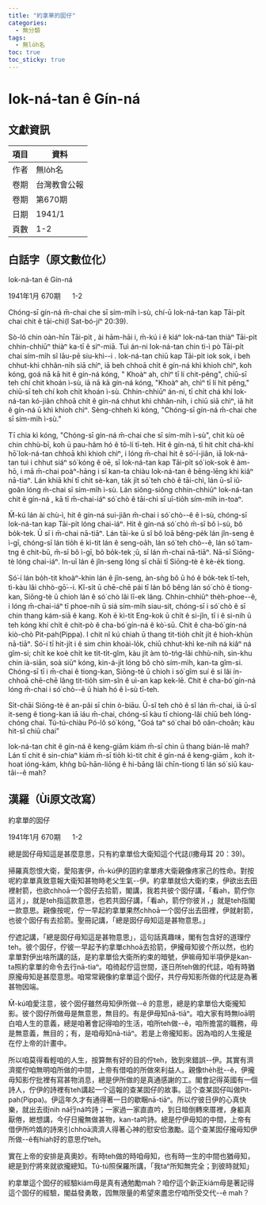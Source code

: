 ```yaml
---
title: "約拿單的囡仔"
categories:
  - 無分類
tags:
  - 無lo̍h名
toc: true
toc_sticky: true
---
```


# Iok-ná-tan ê Gín-ná

## 文獻資訊

| 項目 | 資料 |
|---|---|
| 作者 | 無lo̍h名 |
| 卷期 | 台灣教會公報 |
| 卷期 | 第670期 |
| 日期 | 1941/1 |
| 頁數 | 1-2 |

## 白話字（原文數位化）

Iok-ná-tan ê Gín-ná

1941年1月 670期      1-2

Chóng-sī gín-ná m̄-chai che sī sím-mi̍h ì-sù, chí-ū Iok-ná-tan kap Tāi-pi̍t chai chit ê tāi-chì(I Sat-bó-jíⁿ 20:39).

Sò-lô chin oàn-hīn Tāi-pi̍t , ài hām-hāi i, m̄-kú i ê kiáⁿ Iok-ná-tan thiàⁿ Tāi-pi̍t chhin-chhiūⁿ thiàⁿ ka-tī ê sìⁿ-miā. Tuì án-ni Iok-ná-tan chin tì-ì pò Tāi-pi̍t chai sím-mi̍h sî lāu-pē siu-khì--i . Iok-ná-tan chiū kap Tāi-pi̍t iok sok, i beh chhut-khì chhân-ni̍h siā chìⁿ, iā beh chhoā chi̍t ê gín-ná khì khioh chìⁿ, koh kóng, goá nā kā hit ê gín-ná kóng, " Khoàⁿ ah, chìⁿ tī lí chit-pêng", chiū-sī teh chí chit khoán ì-sù, iā nā kā gín-ná kóng, "Khoàⁿ ah, chìⁿ tī lí hit pêng," chiū-sī teh chí koh chi̍t khoán ì-sù. Chhin-chhiūⁿ án-ni, tī chi̍t chá khí Iok-ná-tan kó-jiân chhoā chi̍t ê gín-ná chhut khì chhân-nih, i chiū siā chìⁿ, iā hit ê gín-ná ū khì khioh chìⁿ. Sèng-chheh kì kóng, "Chóng-sī gín-ná m̄-chai che sī sím-mi̍h ì-sù."

Tī chia kì kóng, "Chóng-sī gín-ná m̄-chai che sī sím-mi̍h ì-sù", chit kù oē chin chhù-bī, koh ū pau-hâm hó ê tō-lí tī-teh. Hit ê gín-ná, tī hit chi̍t chá-khí hō͘ Iok-ná-tan chhoā khì khioh chìⁿ, i lóng m̄-chai hit ê só͘-í-jiân, iā Iok-ná-tan tuì i chhut siáⁿ só͘ kóng ê oē, sī Iok-ná-tan kap Tāi-pi̍t só͘ iok-sok ê àm-hō, i mā m̄-chai poàⁿ-hāng i sī kan-ta chiàu Iok-ná-tan ê bēng-lēng khì kiâⁿ nā-tiaⁿ. Lán khiā khí tī chit sè-kan, ta̍k ji̍t só͘ teh chò ê tāi-chì, lán ū-sî iû-goân lóng m̄-chai sī sím-mi̍h ì-sù. Lán siông-siông chhin-chhiūⁿ Iok-ná-tan chit ê gín-ná , kā tī m̄-chai-iáⁿ só͘ chò ê tāi-chì sī uī-tio̍h sím-mi̍h in-toaⁿ.

M̄-kú lán ài chù-ì, hit ê gín-ná sui-jiân m̄-chai i só͘ chò--ê ê ì-sù, chóng-sī Iok-ná-tan kap Tāi-pi̍t lóng chai-iáⁿ. Hit ê gín-ná só͘ chò m̄-sī bô ì-sù, bô bo̍k-tek. Ū sī i m̄-chai nā-tiāⁿ. Lán tāi-ke ū sî bô loā bêng-pe̍k lán jîn-seng ê ì-gī, chóng-sī lán tio̍h ē kì-tit lán ê seng-oa̍h, lán só͘ teh chò--ê, lán só͘ tam-tng ê chit-bū, m̄-sī bô ì-gī, bô bo̍k-tek ;ū, sī lán m̄-chai nā-tiāⁿ. Nā-sī Siōng-tè lóng chai-iáⁿ. In-uī lán ê jîn-seng lóng sī chāi tī Siōng-tè ê kè-e̍k tiong.

Só͘-í lán bo̍h-tit khoàⁿ-khin lán ê jîn-seng, àn-sǹg bô ū hó ê bo̍k-tek tī-teh, tì-kàu lâi chhò-gō͘--i. Kî-si̍t ū chē-chē pái tī lán bô bêng lán só͘ chò ê tiong-kan, Siōng-tè ū chioh lán ê só͘ chò lâi lī-ek lâng. Chhin-chhiūⁿ the̍h-phoe--ê, i lóng m̄-chai-iáⁿ tī phoe-nih ū siá sím-mi̍h siau-sit, chóng-sī i só͘ chò ê sī chin thang kám-siā ê kang. Koh ē kì-tit Eng-kok ū chi̍t ê si-jîn, tī i ê si-nih ū teh kóng khí chi̍t ê chit-pò ê cha-bó͘ gín-ná ê kò͘-sū. Chit ê cha-bó͘ gín-ná kiò-chò Pit-pah(Pippa). I chit nî kú chiah ū thang tit-tio̍h chi̍t ji̍t ê hioh-khùn nā-tiāⁿ. Só͘-í tī hit-ji̍t i ê sim chin khoài-lo̍k, chiū chhut-khì ke-nih ná kiâⁿ ná gîm-si; chi̍t ke koè chi̍t ke ti̍t-ti̍t-gîm, kàu ji̍t àm tò-tńg-lâi chhù-nih, sin-khu chin ià-siān, soà siūⁿ kóng, kin-á-ji̍t lóng bô chò sím-mi̍h, kan-ta gîm-si. Chóng-sī tī i m̄-chai ê tiong-kan, Siōng-tè ū chioh i só͘ gîm suí ê si lâi ín-chhoā chē-chē lâng tit-tio̍h sim-sîn ê uì-an kap kek-lē. Chit ê cha-bó͘ gín-ná lóng m̄-chai i só͘ chò--ê ū hiah hó ê ì-sù tī-teh.

Si̍t-chāi Siōng-tè ê an-pâi sī chin ò-biāu. Ū-sî teh chò ê sî lán m̄-chai, iā ū-sî it-seng ê tiong-kan iā iáu m̄-chai, chóng-sī kàu tī chiong-lâi chiū beh lóng-chóng chai. Tú-tú-chiàu Pó-lô só͘ kóng, "Goá taⁿ só͘ chai bô oân-choân; kàu hit-sî chiū chai"

Iok-ná-tan chit ê gín-ná ê keng-giām kiám m̄-sī chin ū thang bián-lē mah? Lán tī chit ê sin-chiaⁿ kiám m̄-sī tio̍h kì-tit chit ê gín-ná ê keng-giām , koh it-hoat ióng-kám, khǹg bû-hān-liōng ê hi-bāng lâi chīn-tiong tī lán só͘ siū kau-tāi--ê mah?

## 漢羅（Ùi原文改寫）

約拿單的囡仔

1941年1月 670期      1-2

總是囡仔毋知這是甚麼意思，只有約拿單佮大衛知這个代誌(I撒母耳 20：39)。

掃羅真怨恨大衛，愛陷害伊，m̄-kú伊的囝約拿單疼大衛親像疼家己的性命。對按呢約拿單真致意報大衛知甚物時老父生氣--伊。約拿單就佮大衛約束，伊欲出去田裡射箭，也欲chhoā一个囡仔去拾箭，閣講，我若共彼个囡仔講，「看ah，箭佇你這爿」，就是teh指這款意思，也若共囡仔講，「看ah，箭佇你彼爿，」就是teh指閣一款意思。親像按呢，佇一早起約拿單果然chhoā一个囡仔出去田裡，伊就射箭，也彼个囡仔有去拾箭。聖冊記講，「總是囡仔毋知這是甚物意思。」

佇遮記講，「總是囡仔毋知這是甚物意思」，這句話真趣味，閣有包含好的道理佇teh。彼个囡仔，佇彼一早起予約拿單chhoā去拾箭，伊攏毋知彼个所以然，也約拿單對伊出啥所講的話，是約拿單佮大衛所約束的暗號，伊嘛毋知半項伊是kan-ta照約拿單的命令去行nā-tiaⁿ。咱徛起佇這世間，逐日所teh做的代誌，咱有時猶原攏毋知是甚麼意思。咱常常親像約拿單這个囡仔，共佇毋知影所做的代誌是為著甚物因端。

M̄-kú咱愛注意，彼个囡仔雖然毋知伊所做--ê 的意思，總是約拿單佮大衛攏知影。彼个囡仔所做毋是無意思，無目的。有是伊毋知nā-tiāⁿ。咱大家有時無loā明白咱人生的意義，總是咱著會記得咱的生活，咱所teh做--ê，咱所擔當的職務，毋是無意義，無目的；有，是咱毋知nā-tiāⁿ。若是上帝攏知影。因為咱的人生攏是在佇上帝的計畫中。

所以咱莫得看輕咱的人生，按算無有好的目的佇teh，致到來錯誤--伊。其實有濟濟擺佇咱無明咱所做的中間，上帝有借咱的所做來利益人。親像the̍h批--ê，伊攏毋知影佇批裡有寫甚物消息，總是伊所做的是真通感謝的工。閣會記得英國有一個詩人，佇伊的詩裡有teh講起一个這報的查某囡仔的故事。這个查某囡仔叫做Pit-pah(Pippa)。伊這年久才有通得著一日的歇睏nā-tiāⁿ。所以佇彼日伊的心真快樂，就出去街nih ná行ná吟詩；一家過一家直直吟，到日暗倒轉來厝裡，身軀真厭倦，紲想講，今仔日攏無做甚物，kan-ta吟詩。總是佇伊毋知的中間，上帝有借伊所吟媠的詩來引chhoā濟濟人得著心神的慰安佮激勵。這个查某囡仔攏毋知伊所做--ê有hiah好的意思佇teh。

實在上帝的安排是真奧妙。有時teh做的時咱毋知，也有時一生的中間也猶毋知，總是到佇將來就欲攏總知。Tú-tú照保羅所講，「我taⁿ所知無完全；到彼時就知」

約拿單這个囡仔的經驗kiám毋是真有通勉勵mah？咱佇這个新正kiám毋是著記得這个囡仔的經驗，閣益發勇敢，囥無限量的希望來盡忠佇咱所受交代--ê mah？
